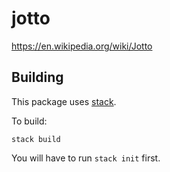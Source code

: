 # jotto

https://en.wikipedia.org/wiki/Jotto

## Building

This package uses
[stack](https://docs.haskellstack.org/en/stable/README/).

To build:
```
stack build
```

You will have to run `stack init` first.
